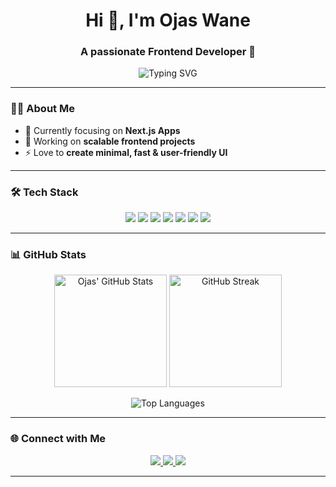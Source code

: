 <!-- Ojas Wane | GitHub Profile README -->

<h1 align="center">Hi 👋, I'm Ojas Wane</h1>
<h3 align="center">A passionate Frontend Developer 🚀</h3>

<p align="center">
  <img src="https://readme-typing-svg.demolab.com?font=Fira+Code&weight=600&size=24&pause=1000&color=4E9F3D&center=true&vCenter=true&width=600&lines=Frontend+Developer;React+%7C+Next.js+%7C+Tailwind+CSS;Building+beautiful+and+scalable+web+apps" alt="Typing SVG" />
</p>

---

### 👨‍💻 About Me

- 🌱 Currently focusing on **Next.js Apps**
- 🔭 Working on **scalable frontend projects**  
- ⚡ Love to **create minimal, fast & user-friendly UI** 

---

### 🛠️ Tech Stack

<p align="center">
  <!-- Frontend -->
  <img src="https://img.shields.io/badge/HTML5-E34F26?style=for-the-badge&logo=html5&logoColor=fff" />
  <img src="https://img.shields.io/badge/CSS3-1572B6?style=for-the-badge&logo=css3&logoColor=fff" />
  <img src="https://img.shields.io/badge/JavaScript-323330?style=for-the-badge&logo=javascript&logoColor=F7DF1E" />
  <img src="https://img.shields.io/badge/React-20232a?style=for-the-badge&logo=react&logoColor=61DAFB" />
  <img src="https://img.shields.io/badge/Next.js-000000?style=for-the-badge&logo=next.js&logoColor=white" />
  <img src="https://img.shields.io/badge/Tailwind_CSS-38B2AC?style=for-the-badge&logo=tailwind-css&logoColor=white" />
  <img src="https://img.shields.io/badge/OAuth-3E8EDE?style=for-the-badge&logo=auth0&logoColor=white" />
</p>

---

### 📊 GitHub Stats

<p align="center">
  <img src="https://github-readme-stats.vercel.app/api?username=OjasWane&show_icons=true&theme=radical" alt="Ojas' GitHub Stats" height="180em" />
  <img src="https://github-readme-streak-stats.herokuapp.com?user=OjasWane&theme=radical" alt="GitHub Streak" height="180em" />
</p>

<p align="center">
  <img src="https://github-readme-stats.vercel.app/api/top-langs/?username=OjasWane&layout=compact&theme=radical" alt="Top Languages" />
</p>

---


### 🌐 Connect with Me

<p align="center">
  <a href="https://linkedin.com/in/ojaswane" target="_blank">
    <img src="https://img.shields.io/badge/LinkedIn-0077B5?style=for-the-badge&logo=linkedin&logoColor=white" />
  </a>
  <a href="mailto:ojaswane79@gmail.com">
    <img src="https://img.shields.io/badge/Email-D14836?style=for-the-badge&logo=gmail&logoColor=white" />
  </a>
  <a href="https://instagram.com/yourusername" target="_blank">
  <img src="https://img.shields.io/badge/Instagram-E4405F?style=for-the-badge&logo=instagram&logoColor=white" />
</a>
</p>

---

